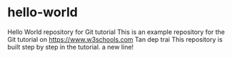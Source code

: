 # hello-world
Hello World repository for Git tutorial
This is an example repository for the Git tutorial on https://www.w3schools.com
Tan dep trai
This repository is built step by step in the tutorial.
a new line!

